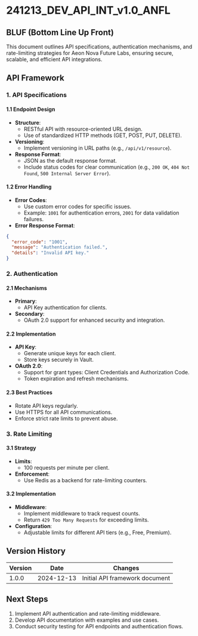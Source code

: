 # 241213_DEV_API_INT_v1.0_ANFL

## BLUF (Bottom Line Up Front)
This document outlines API specifications, authentication mechanisms, and rate-limiting strategies for Aeon Nova Future Labs, ensuring secure, scalable, and efficient API integrations.

## API Framework

### 1. API Specifications

#### 1.1 Endpoint Design
- **Structure**:
  - RESTful API with resource-oriented URL design.
  - Use of standardized HTTP methods (GET, POST, PUT, DELETE).
- **Versioning**:
  - Implement versioning in URL paths (e.g., `/api/v1/resource`).
- **Response Format**:
  - JSON as the default response format.
  - Include status codes for clear communication (e.g., `200 OK`, `404 Not Found`, `500 Internal Server Error`).

#### 1.2 Error Handling
- **Error Codes**:
  - Use custom error codes for specific issues.
  - Example: `1001` for authentication errors, `2001` for data validation failures.
- **Error Response Format**:
```json
{
  "error_code": "1001",
  "message": "Authentication failed.",
  "details": "Invalid API key."
}
```

### 2. Authentication

#### 2.1 Mechanisms
- **Primary**:
  - API Key authentication for clients.
- **Secondary**:
  - OAuth 2.0 support for enhanced security and integration.

#### 2.2 Implementation
- **API Key**:
  - Generate unique keys for each client.
  - Store keys securely in Vault.
- **OAuth 2.0**:
  - Support for grant types: Client Credentials and Authorization Code.
  - Token expiration and refresh mechanisms.

#### 2.3 Best Practices
- Rotate API keys regularly.
- Use HTTPS for all API communications.
- Enforce strict rate limits to prevent abuse.

### 3. Rate Limiting

#### 3.1 Strategy
- **Limits**:
  - 100 requests per minute per client.
- **Enforcement**:
  - Use Redis as a backend for rate-limiting counters.

#### 3.2 Implementation
- **Middleware**:
  - Implement middleware to track request counts.
  - Return `429 Too Many Requests` for exceeding limits.
- **Configuration**:
  - Adjustable limits for different API tiers (e.g., Free, Premium).

## Version History
| Version | Date       | Changes                          |
|---------|------------|----------------------------------|
| 1.0.0   | 2024-12-13 | Initial API framework document   |

## Next Steps
1. Implement API authentication and rate-limiting middleware.
2. Develop API documentation with examples and use cases.
3. Conduct security testing for API endpoints and authentication flows.
